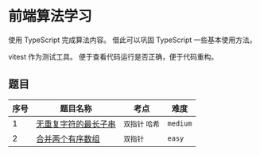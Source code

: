 # 前端算法学习

使用 TypeScript 完成算法内容。
借此可以巩固 TypeScript 一些基本使用方法。

vitest 作为测试工具。
便于查看代码运行是否正确，便于代码重构。

## 题目

| 序号 | 题目名称                                              | 考点            | 难度     |
| ---- | ----------------------------------------------------- | --------------- | -------- |
| 1    | [无重复字符的最长子串](./01-length-of-longest-subset) | `双指针` `哈希` | `medium` |
| 2    | [合并两个有序数组](./02-merge-sorted-arr)             | `双指针`        | `easy`   |
